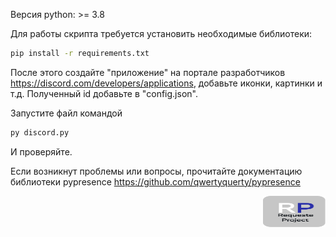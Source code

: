 Версия python: >= 3.8

Для работы скрипта требуется установить необходимые библиотеки:
```bash
pip install -r requirements.txt
```

После этого создайте "приложение" на портале разработчиков https://discord.com/developers/applications, добавьте иконки, картинки и т.д. Полученный id добавьте в "config.json".

Запустите файл командой
```bash
py discord.py
```
И проверяйте. 


Если возникнут проблемы или вопросы, прочитайте документацию библиотеки pypresence https://github.com/qwertyquerty/pypresence

<a href='https://github.com/reques6e' style='display: block; text-align: center;'>
  <img src='https://github.com/reques6e/reques6e/blob/main/assets/images.png?v=1' alt='Мой баннер' width='100' height='50' style='float: right;'>
</a>
